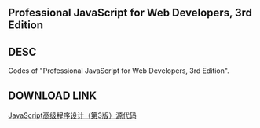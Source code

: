 Professional JavaScript for Web Developers, 3rd Edition
-------------------------------------------------------

## DESC

Codes of "Professional JavaScript for Web Developers, 3rd Edition".

## DOWNLOAD LINK

[JavaScript高级程序设计（第3版）源代码](http://www.wrox.com/WileyCDA/WroxTitle/Professional-JavaScript-for-Web-Developers-3rd-Edition.productCd-1118026691,descCd-DOWNLOAD.html)

